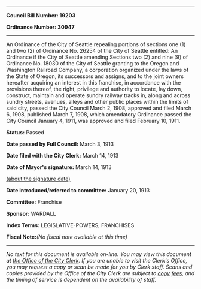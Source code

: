 

********

**Council Bill Number: 19203**
   
**Ordinance Number: 30947**
********

 An Ordinance of the City of Seattle repealing portions of sections one (1) and two (2) of Ordinance No. 26254 of the City of Seattle entitled: An Ordinance if the City of Seattle amending Sections two (2) and nine (9) of Ordinance No. 18030 of the City of Seattle granting to the Oregon and Washington Railroad Company, a corporation organized under the laws of the State of Oregon, its successors and assigns, and to the joint owners hereafter acquiring an interest in this franchise, in accordance with the provisions thereof, the right, privilege and authority to locate, lay down, construct, maintain and operate sundry railway tracks in, along and across sundry streets, avenues, alleys and other public places within the limits of said city, passed the City Council March 2, 1908, approved and filed March 6, 1908, published March 7, 1908, which amendatory Ordinance passed the City Council January 4, 1911, was approved and filed February 10, 1911.

**Status:** Passed
   
**Date passed by Full Council:** March 3, 1913
   
**Date filed with the City Clerk:** March 14, 1913
   
**Date of Mayor's signature:** March 14, 1913
   
[(about the signature date)](/~public/approvaldate.htm)
   
   
   
**Date introduced/referred to committee:** January 20, 1913
   
**Committee:** Franchise
   
**Sponsor:** WARDALL
   
   
**Index Terms:** LEGISLATIVE-POWERS, FRANCHISES

**Fiscal Note:**_(No fiscal note available at this time)_
********

_No text for this document is available on-line. You may view this document at [the Office of the City Clerk](http://www.seattle.gov/leg/clerk/contactUs.htm). If you are unable to visit the Clerk's Office, you may request a copy or scan be made for you by Clerk staff. Scans and copies provided by the Office of the City Clerk are subject to [copy fees](http://clerk.seattle.gov/~public/clerkfees.htm), and the timing of service is dependent on the availability of staff._

